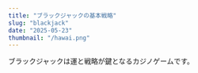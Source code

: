 ```yaml
---
title: "ブラックジャックの基本戦略"
slug: "blackjack"
date: "2025-05-23"
thumbnail: "/hawai.png"
---
```


ブラックジャックは運と戦略が鍵となるカジノゲームです。